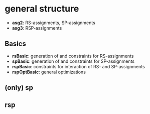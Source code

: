 # general structure
* **asg2**: RS-assignments, SP-assignments
* **asg3**: RSP-assignments

## Basics
* **rsBasic**: generation of and constraints for RS-assignments
* **spBasic**: generation of and constraints for SP-assignments
* **rspBasic**: constraints for interaction of RS- and SP-assignments
* **rspOptBasic**: general optimizations

## (only) sp

## rsp
